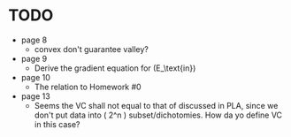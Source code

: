# TODO

- page 8
  - convex don't guarantee valley?
- page 9
  - Derive the gradient equation for \(E_\text{in}\)
- page 10
  - The relation to Homework #0
- page 13
  - Seems the VC shall not equal to that of discussed in PLA, since we don't put data into \( 2^n \) subset/dichotomies. How da yo define VC in this case?
